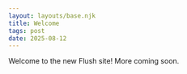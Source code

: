```yaml
---
layout: layouts/base.njk
title: Welcome
tags: post
date: 2025-08-12
---
```


Welcome to the new Flush site! More coming soon.
